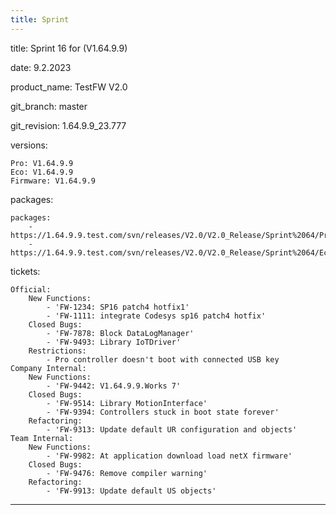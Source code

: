 ```yaml
---
title: Sprint
---
```

title: Sprint 16 for (V1.64.9.9)


date: 9.2.2023


product_name: TestFW V2.0


git_branch: master


git_revision: 1.64.9.9_23.777


versions:

    Pro: V1.64.9.9
    Eco: V1.64.9.9
    Firmware: V1.64.9.9

packages:

    packages:
        - https://1.64.9.9.test.com/svn/releases/V2.0/V2.0_Release/Sprint%2064/Pro_1.64.9.9_23.777.seco
        - https://1.64.9.9.test.com/svn/releases/V2.0/V2.0_Release/Sprint%2064/Eco_1.64.9.9_23.777.seco

tickets:

    Official:
        New Functions:
            - 'FW-1234: SP16 patch4 hotfix1'
            - 'FW-1111: integrate Codesys sp16 patch4 hotfix'
        Closed Bugs:
            - 'FW-7878: Block DataLogManager'
            - 'FW-9493: Library IoTDriver'
        Restrictions:
            - Pro controller doesn't boot with connected USB key
    Company Internal:
        New Functions:
            - 'FW-9442: V1.64.9.9.Works 7'
        Closed Bugs:
            - 'FW-9514: Library MotionInterface'
            - 'FW-9394: Controllers stuck in boot state forever'
        Refactoring:
            - 'FW-9313: Update default UR configuration and objects'
    Team Internal:
        New Functions:
            - 'FW-9982: At application download load netX firmware'
        Closed Bugs:
            - 'FW-9476: Remove compiler warning'
        Refactoring:
            - 'FW-9913: Update default US objects'

---